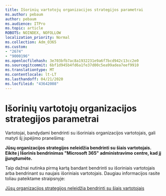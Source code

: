```yaml
---
title: Išorinių vartotojų organizacijos strategijos parametrai
ms.author: pebaum
author: pebaum
ms.audience: ITPro
ms.topic: article
ROBOTS: NOINDEX, NOFOLLOW
localization_priority: Normal
ms.collection: Adm_O365
ms.custom:
- "2674"
- "9000196"
ms.openlocfilehash: 3e703bfb7ac8a1932231e9a6f7bcd942c13cc2e0
ms.sourcegitcommit: 6bf1d945b4fd6a1fe37d00c5ea99adea7eef9910
ms.translationtype: MT
ms.contentlocale: lt-LT
ms.lasthandoff: 04/21/2020
ms.locfileid: "43642008"
---
```

# <a name="organization-policy-settings-for-external-users"></a>Išorinių vartotojų organizacijos strategijos parametrai

Vartotojai, bandydami bendrinti su išoriniais organizacijos vartotojais, gali matyti šį įspėjimo pranešimą: 

   **Jūsų organizacijos strategijos neleidžia bendrinti su šiais vartotojais. Eikite į Išorinis bendrinimas "Microsoft 365" administravimo centre, kad jį įjungtumėte.** 

Taip dažnai nutinka pirmą kartą bandant bendrinti su išoriniais vartotojais arba bendrinant su naujais išoriniais vartotojais. Daugiau informacijos rasite toliau pateiktame straipsnyje:

[Jūsų organizacijos strategijos neleidžia bendrinti su šiais vartotojais](https://docs.microsoft.com/sharepoint/support/administration/organization-policies-do-not-allow-you-to-share-with-users-error)






